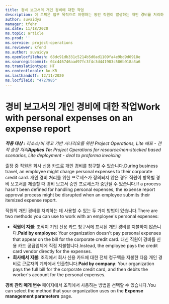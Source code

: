 ```yaml
---
title: 경비 보고서의 개인 경비에 대한 작업
description: 이 토픽은 업무 목적으로 여행하는 동안 직원이 발생하는 개인 경비를 처리하는 방법에 대한 정보를 제공합니다.
author: suvaidya
manager: tfehr
ms.date: 11/18/2020
ms.topic: article
ms.prod: ''
ms.service: project-operations
ms.reviewer: kfend
ms.author: suvaidya
ms.openlocfilehash: 68dc91db331c5214b5d0ad1109fa4e9bd9d0918e
ms.sourcegitcommit: 04c446746aad97fc3f4c3d441983c586b918a3a6
ms.translationtype: HT
ms.contentlocale: ko-KR
ms.lasthandoff: 12/11/2020
ms.locfileid: "4727985"
---
```

# <a name="work-with-personal-expenses-on-an-expense-report"></a><span data-ttu-id="cec33-103">경비 보고서의 개인 경비에 대한 작업</span><span class="sxs-lookup"><span data-stu-id="cec33-103">Work with personal expenses on an expense report</span></span>

<span data-ttu-id="cec33-104">_**적용 대상 :** 리소스/비 재고 기반 시나리오를 위한 Project Operations, Lite 배포 - 견적 송장 처리_</span><span class="sxs-lookup"><span data-stu-id="cec33-104">_**Applies To:** Project Operations for resource/non-stocked based scenarios, Lite deployment - deal to proforma invoicing_</span></span>

<span data-ttu-id="cec33-105">출장 중 직원은 회사 신용 카드로 개인 경비를 청구할 수 있습니다.</span><span class="sxs-lookup"><span data-stu-id="cec33-105">During business travel, an employee might charge personal expenses to their corporate credit card.</span></span> <span data-ttu-id="cec33-106">개인 경비 처리를 위한 프로세스가 정의되지 않은 경우 직원이 항목별 경비 보고서를 제출할 때 경비 보고서 승인 프로세스가 중단될 수 있습니다.</span><span class="sxs-lookup"><span data-stu-id="cec33-106">If a process hasn't been defined for handling personal expenses, the expense report approval process might be disrupted when an employee submits their itemized expense report.</span></span>

<span data-ttu-id="cec33-107">직원의 개인 경비를 처리하는 데 사용할 수 있는 두 가지 방법이 있습니다.</span><span class="sxs-lookup"><span data-stu-id="cec33-107">There are two methods you can use to work with an employee's personal expenses:</span></span>

  - <span data-ttu-id="cec33-108">**직원이 지불**: 조직이 기업 신용 카드 청구서에 표시된 개인 경비를 지불하지 않습니다.</span><span class="sxs-lookup"><span data-stu-id="cec33-108">**Paid by employee**: Your organization doesn't pay personal expenses that appear on the bill for the corporate credit card.</span></span> <span data-ttu-id="cec33-109">대신 직원이 경비를 신용 카드 공급업체에 직접 지불합니다.</span><span class="sxs-lookup"><span data-stu-id="cec33-109">Instead, the employee pays the credit card vendor directly for the expenses.</span></span> 
  - <span data-ttu-id="cec33-110">**회사에서 지불**: 조직에서 회사 신용 카드에 대한 전체 청구액을 지불한 다음 개인 경비로 근로자의 계좌에서 인출합니다.</span><span class="sxs-lookup"><span data-stu-id="cec33-110">**Paid by company**: Your organization pays the full bill for the corporate credit card, and then debits the worker's account for the personal expenses.</span></span>

<span data-ttu-id="cec33-111">**경비 관리 매개 변수** 페이지에서 조직에서 사용하는 방법을 선택할 수 있습니다.</span><span class="sxs-lookup"><span data-stu-id="cec33-111">You can select the method that your organization uses on the **Expense management parameters** page.</span></span>
